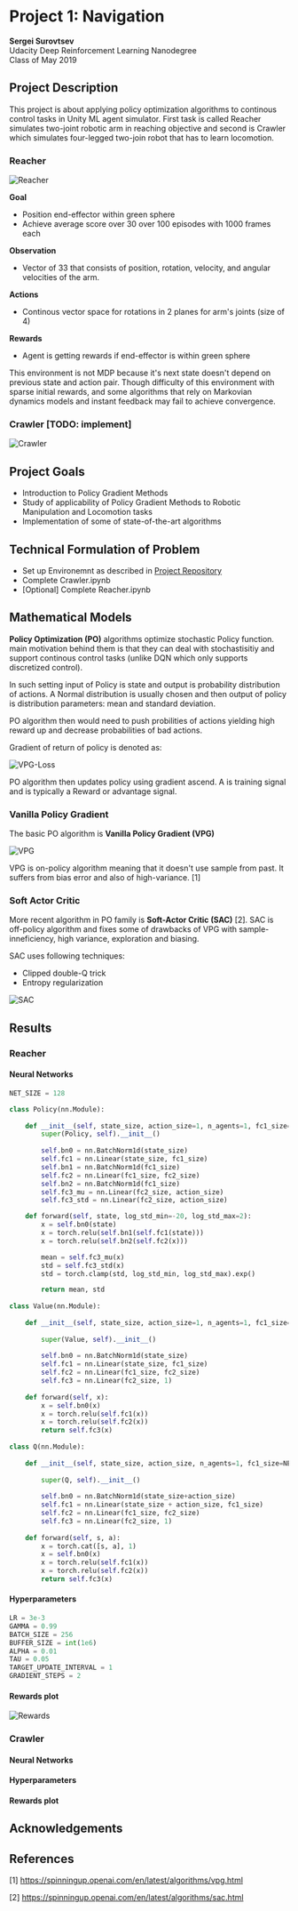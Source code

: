[image1]: https://user-images.githubusercontent.com/10624937/43851024-320ba930-9aff-11e8-8493-ee547c6af349.gif "Trained Agent"
[image2]: https://user-images.githubusercontent.com/10624937/43851646-d899bf20-9b00-11e8-858c-29b5c2c94ccc.png "Crawler"
[image3]: https://raw.githubusercontent.com/cwiz/DRLND-Project-Continuous_Control/ok/images/vpg-gradient.svg?sanitize=true "VPG-Loss"
[image4]: https://raw.githubusercontent.com/cwiz/DRLND-Project-Continuous_Control/ok/images/vpg-algorithm.svg?sanitize=true "VPG-Algorithm"
[image5]: https://github.com/cwiz/DRLND-Project-Continuous_Control/blob/ok/images/rewards.png?raw=true "Crawler-Rewards"
[image6]: https://raw.githubusercontent.com/cwiz/DRLND-Project-Continuous_Control/ok/images/sac-algorithm.svg?sanitize=true "SAC-Algorithm"

# Project 1: Navigation

**Sergei Surovtsev**
<br/>
Udacity Deep Reinforcement Learning Nanodegree
<br/>
Class of May 2019

## Project Description
This project is about applying policy optimization algorithms to continous control tasks in Unity ML agent simulator. First task is called Reacher simulates two-joint robotic arm in reaching objective and second is Crawler which simulates four-legged two-join robot that has to learn locomotion.

### Reacher

![Reacher][image1]

**Goal**

* Position end-effector within green sphere
* Achieve average score over 30 over 100 episodes with 1000 frames each

**Observation**

* Vector of 33 that consists of position, rotation, velocity, and angular velocities of the arm.

**Actions**

* Continous vector space for rotations in 2 planes for arm's joints (size of 4)

**Rewards**

* Agent is getting rewards if end-effector is within green sphere

This environment is not MDP because it's next state doesn't depend on previous state and action pair. Though difficulty of this environment with sparse initial rewards, and some algorithms that rely on Markovian dynamics models and instant feedback may fail to achieve convergence.

### Crawler [TODO: implement]

![Crawler][image2]
 
## Project Goals

* Introduction to Policy Gradient Methods
* Study of applicability of Policy Gradient Methods to Robotic Manipulation and Locomotion tasks
* Implementation of some of state-of-the-art algorithms

## Technical Formulation of Problem 

* Set up Environemnt as described in [Project Repository](https://github.com/udacity/deep-reinforcement-learning/tree/master/p2_continuous-control)
* Complete Crawler.ipynb 
* [Optional] Complete Reacher.ipynb 

## Mathematical Models

**Policy Optimization (PO)** algorithms optimize stochastic Policy function. main motivation behind them is that they can deal with stochastisitiy and support continous control tasks (unlike DQN which only supports discretized control).

In such setting input of Policy is state and output is probability distribution of actions. A Normal distribution is usually chosen and then output of policy is distribution parameters: mean and standard deviation.

PO algorithm then would need to push probilities of actions yielding high reward up and decrease probabilities of bad actions.

Gradient of return of policy is denoted as:

![VPG-Loss][image3]

PO algorithm then updates policy using gradient ascend. A is training signal and is typically a Reward or advantage signal. 

### Vanilla Policy Gradient

The basic PO algorithm is **Vanilla Policy Gradient (VPG)**

![VPG][image4]

VPG is on-policy algorithm meaning that it doesn't use sample from past. It suffers from bias error and also of high-variance. [1]

### Soft Actor Critic

More recent algorithm in PO family is **Soft-Actor Critic (SAC)** [2]. SAC is off-policy algorithm and fixes some of drawbacks of VPG with sample-inneficiency, high variance, exploration and biasing. 

SAC uses following techniques:

* Clipped double-Q trick
* Entropy regularization

![SAC][image6]

## Results

### Reacher

#### Neural Networks

```python
NET_SIZE = 128

class Policy(nn.Module):
    
    def __init__(self, state_size, action_size=1, n_agents=1, fc1_size=NET_SIZE, fc2_size=NET_SIZE):
        super(Policy, self).__init__()
        
        self.bn0 = nn.BatchNorm1d(state_size)
        self.fc1 = nn.Linear(state_size, fc1_size)
        self.bn1 = nn.BatchNorm1d(fc1_size)
        self.fc2 = nn.Linear(fc1_size, fc2_size)
        self.bn2 = nn.BatchNorm1d(fc1_size)
        self.fc3_mu = nn.Linear(fc2_size, action_size)
        self.fc3_std = nn.Linear(fc2_size, action_size)

    def forward(self, state, log_std_min=-20, log_std_max=2):
        x = self.bn0(state)
        x = torch.relu(self.bn1(self.fc1(state)))
        x = torch.relu(self.bn2(self.fc2(x)))

        mean = self.fc3_mu(x)
        std = self.fc3_std(x)
        std = torch.clamp(std, log_std_min, log_std_max).exp()

        return mean, std
    
class Value(nn.Module):
    
    def __init__(self, state_size, action_size=1, n_agents=1, fc1_size=NET_SIZE, fc2_size=NET_SIZE):
        
        super(Value, self).__init__()
        
        self.bn0 = nn.BatchNorm1d(state_size)
        self.fc1 = nn.Linear(state_size, fc1_size)
        self.fc2 = nn.Linear(fc1_size, fc2_size)
        self.fc3 = nn.Linear(fc2_size, 1)
        
    def forward(self, x):
        x = self.bn0(x)
        x = torch.relu(self.fc1(x))
        x = torch.relu(self.fc2(x))
        return self.fc3(x)
    
class Q(nn.Module):
    
    def __init__(self, state_size, action_size, n_agents=1, fc1_size=NET_SIZE, fc2_size=NET_SIZE):
        
        super(Q, self).__init__()
        
        self.bn0 = nn.BatchNorm1d(state_size+action_size)
        self.fc1 = nn.Linear(state_size + action_size, fc1_size)
        self.fc2 = nn.Linear(fc1_size, fc2_size)
        self.fc3 = nn.Linear(fc2_size, 1)
        
    def forward(self, s, a):
        x = torch.cat([s, a], 1)
        x = self.bn0(x)
        x = torch.relu(self.fc1(x)) 
        x = torch.relu(self.fc2(x))
        return self.fc3(x)
```

#### Hyperparameters

```python
LR = 3e-3
GAMMA = 0.99
BATCH_SIZE = 256
BUFFER_SIZE = int(1e6)
ALPHA = 0.01
TAU = 0.05
TARGET_UPDATE_INTERVAL = 1
GRADIENT_STEPS = 2
```

#### Rewards plot

![Rewards][image5]

### Crawler

#### Neural Networks

#### Hyperparameters

#### Rewards plot

## Acknowledgements

## References

[1] https://spinningup.openai.com/en/latest/algorithms/vpg.html

[2] https://spinningup.openai.com/en/latest/algorithms/sac.html